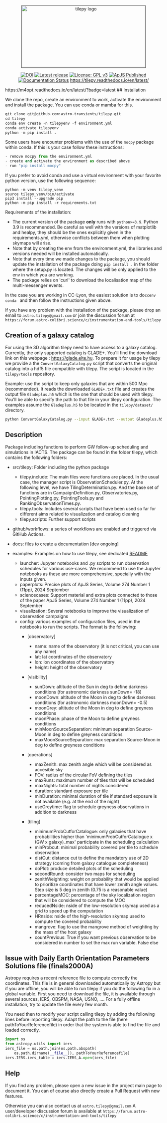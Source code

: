 <p align="center">
  <a href="" rel="noopener">
 <img style="width: 400px; height: 200px; max-width: 100%;" src="image/tilepy_logo.png" src="image/tilepy_logo.png" alt="tilepy logo"
 ></a>
</p>

<div align="center">


[![DOI](https://zenodo.org/badge/DOI/10.5281/zenodo.12190543.svg)](https://doi.org/10.5281/zenodo.12190543)
[![Latest release](http://img.shields.io/pypi/v/tilepy.svg?text=version)](https://pypi.org/project/tilepy/)
[![License: GPL v3](https://img.shields.io/badge/License-GPLv3-blue.svg)](https://github.com/astro-transients/tilepy/blob/master/LICENSE.rst)
[![ApJS Published](https://img.shields.io/badge/ApJS-Published-Green.svg)](https://doi.org/10.3847/1538-4365/ad5bde)
[![Documentation Status](https://readthedocs.org/projects/tilepy/badge/?version=latest)](https://tilepy.readthedocs.io/en/latest/)
https://tilepy.readthedocs.io/en/latest/
</div>
 https://m4opt.readthedocs.io/en/latest/?badge=latest
## Installation

We clone the repo, create an environment to work, activate the environment and install the package. You can use conda or mamba for this.

```python
git clone git@github.com:astro-transients/tilepy.git
cd tilepy
conda env create -n tilepyenv -f environment.yml
conda activate tilepyenv
python -m pip install .
```
Some users have encounter problems with the use of the `mocpy` package within conda. If this is your case follow these instructions:
```python
- remove mocpy from the environment.yml
- create and activate the environment as described above
- run "pip install mocpy"
```

If you prefer to avoid conda and use a virtual environment with your favorite python version, use the following sequence:
```
python -m venv tilepy_venv
source tilepy_venv/bin/activate
pip3 install --upgrade pip
python -m pip install -r requirements.txt
```

Requirements of the installation:

- The current version of the package **only** runs with `python>=3.9`. Python 3.9 is recommended. Be careful as well with the versions of matplotlib and healpy, they should be the ones explicitly given in the requirements.yml, otherwise conflicts between them when plotting skymaps will arise.
- Note that by creating the env from the environment.yml, the libraries and versions needed will be installed automatically.
- Note that every time we made changes to the package, you should update the installation of the package doing ```pip install .``` in the folder where the setup.py is located. The changes will be only applied to the env in which you are working.
- The package relies on 'curl' to download the localisation map of the multi-messenger events.

In the case you are working in CC-Lyon, the easiest solution is to do```ccenv conda ``` and then follow the instructions given above.

If you have any problem with the installation of the package, please drop an email to `astro.tilepy@gmail.com` or join the discussion forum at `https://forum.astro-colibri.science/c/instrumentation-and-tools/tilepy`

## Creation of a galaxy catalog

For using the 3D algorithm tilepy need to have access to a galaxy catalog. Currently, the only supported catalog is GLADE+. You'll find the download link on this webpage : https://glade.elte.hu.
To prepare it for usage by tilepy we provide a the `ConvertGalaxyCatalog.py` script that converts the original catalog into a hdf5 file compatible with tilepy. The script is located in the `tilepy/tools` repository.

Example: use the script to keep only galaxies that are within 500 Mpc (recommended). It reads the downloaded `GLADE+.txt` file and creates the output file `Gladeplus.h5` which is the one that should be used with tilepy. You'll be able to specify the path to that file in your tilepy configuration. The examples assume the `Gladeplus.h5` to be located in the `tilepy/dataset/` directory.

```bash
python ConvertGalaxyCatalog.py --input GLADE+.txt --output Gladeplus.h5 --max-luminosity-distance 500
```

## Description

Package including functions to perform GW follow-up scheduling and simulations in IACTS. The package can be found in the folder tilepy, which contains the following folders:

- src/tilepy: Folder including the python package
    - tilepy.include: The main files were functions are placed. In the usual case, the manager script is ObservationScheduler.py. At the following level, we have TilingDetermination.py. And the base set of functions are in CampaignDefinition.py, Observatories.py, PointingPlotting.py, PointingTools.py and RankingObservationTimes.py.
    - tilepy.tools: Includes several scripts that have been used so far for different aims related to visualization and catalog cleaning
    - tilepy.scripts: Further support scripts

- github/workflows: a series of workflows are enabled and triggered via GitHub Actions.
- docs: files to create a documentation [dev ongoing]

- examples: Examples on how to use tilepy, see dedicated <a href="examples/README.md">README</a>
    - launcher: Jupyter notebooks and .py scripts to run observation schedules for various use-cases. We recommend to use the Jupyter notebooks as these are more comprehensive, specially with the inputs given.
    - paperplots: Precise plots of ApJS Series, Volume 274 Number 1 (11pp), 2024 September
    - sciencecases: Support material and extra plots connected to those of the paper ApJS Series, Volume 274 Number 1 (11pp), 2024 September
    - visualization: Several notebooks to improve the visualization of observation campaigns
    - config: various examples of configuration files, used in the notebooks to run the scripts. The format is the following:
       - [observatory]
          - name: name of the observatory (it is not critical, you can use any name)
          - lat: lat coordinates of the observatory
          - lon: lon coordinates of the observatory
          - height: height of the observatory

        - [visibility]
          - sunDown: altitude of the Sun in deg to define darkness conditions (for astronomic darkness sunDown= -18)
          - moonDown: altitude of the Moon in deg to define darkness conditions (for astronomic darkness moonDown= -0.5)
          - moonGrey: altitude of the Moon in deg to define greyness conditions
          - moonPhase: phase of the Moon to define greyness conditions
          - minMoonSourceSeparation: minimum separation Source-Moon in deg to define greyness conditions
          - maxMoonSourceSeparation: max separation Source-Moon in deg to define greyness conditions

        - [operations]
          - maxZenith: max zenith angle which will be considered as accesible sky
          - FOV: radius of the circular FoV defining the tiles
          - maxRuns: maximum number of tiles that will be scheduled
          - maxNights: total number of nights considered
          - duration: standard exposure per tile
          - minDuration: minimal duration of tile if standard exposure is not available (e.g. at the end of the night)
          - useGreytime: flag to schedule greyness observations in addition to darkness

        - [tiling]

          - minimumProbCutforCatalogue: only galaxies that have probabilities higher than 'minimumProbCutforCatalogue x (GW x galaxy)_max' participate in the scheduling calculation
          - minProbcut:  minimal probability covered per tile to schedule observation
          - distCut: distance cut to define the mandatory use of 2D strategy (coming from galaxy catalogue completeness)
          - doPlot: produce detailed plots of the scheduling
          - secondRound: consider two maps for scheduling
          - zenithWeighting: weight on probability that would be applied to prioritize coordinates that have lower zenith angle values. Step size is 5 deg in zenith (0.75 is a reasonable value)
          - percentageMOC: percentage of the sky localization region that will be considered to compute the MOC
          - reducedNside: nside of the low-resolution skymap used as a grid to speed up the computation
          - HRnside: nside of the high-resolution skymap used to compute the covered probability
          - mangrove: flag to use the mangrove method of weighting by the mass of the host galaxy
          - countPrevious: True if you want previous observation to be considered in number to set the max run variable. False else

## Issue with Daily Earth Orientation Parameters Solutions file (finals2000A)

Astropy requires a recent reference file to compute correctly the coordinates. This file is in general downloaded automatically by Astropy but if you are offline, you will be able to run tilepy if you do the following fix in a global variable.
First you need to download the file, it is available through several sources, IERS, OBSPM, NASA, USNO, .... For a fully offline installation, try to update the file every few month.

You need then to modify your script calling tilepy by adding the following lines before importing tilepy. Adapt the path to the file (here pathToYourReferencefile) in order that the system is able to find the file and loaded correctly.

```python
import os
from astropy.utils import iers
iers_file = os.path.join(os.path.abspath(
    os.path.dirname(__file__)), pathToYourReferencefile)
iers.IERS.iers_table = iers.IERS_A.open(iers_file)
```

## Help
If you find any problem, please open a new issue in the project main page to document it. You can of course also directly create a Pull Request with new features.

Otherwise you can also contact us at `astro.tilepy@gmail.com`
A user/developer discussion forum is available at `https://forum.astro-colibri.science/c/instrumentation-and-tools/tilepy`
